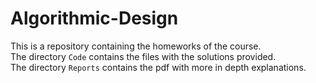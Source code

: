 # Algorithmic-Design
This is a repository containing the homeworks of the course. \
The directory `Code` contains the files with the solutions provided. \
The directory `Reports` contains the pdf with more in depth explanations. 
